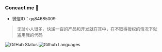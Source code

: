 <!-- ### Hi there 👋 -->
### Concact me 👋
 * 微信ID：qq84685009  
> 无耻小人很多，快递一百的产品和开发就在其中，在不取得授权的情况下就盗用我的代码

 
 ![GitHub Status](https://github-readme-stats.vercel.app/api?show_icons=true&username=xinglie)
 ![Github Languages](https://github-readme-stats.vercel.app/api/top-langs/?username=xinglie&layout=compact&show_icons=true)
<!--
**xinglie/xinglie** is a ✨ _special_ ✨ repository because its `README.md` (this file) appears on your GitHub profile.

Here are some ideas to get you started:

- 🔭 I’m currently working on ...
- 🌱 I’m currently learning ...
- 👯 I’m looking to collaborate on ...
- 🤔 I’m looking for help with ...
- 💬 Ask me about ...
- 📫 How to reach me: ...
- 😄 Pronouns: ...
- ⚡ Fun fact: ...
-->
